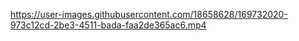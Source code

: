 


https://user-images.githubusercontent.com/18658628/169732020-973c12cd-2be3-4511-bada-faa2de365ac6.mp4

